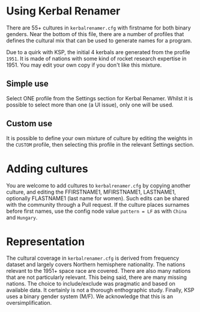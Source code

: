 # Using Kerbal Renamer
There are 55+ cultures in `kerbalrenamer.cfg` with firstname for both binary genders. Near the bottom of this file, there are a number of profiles that defines the cultural mix that can be used to generate names for a program.

Due to a quirk with KSP, the initial 4 kerbals are generated from the profile `1951`. It is made of nations with some kind of rocket research expertise in 1951. You may edit your own copy if you don't like this mixture. 

## Simple use
Select ONE profile from the Settings section for Kerbal Renamer. Whilst it is possible to select more than one (a UI issue), only one will be used. 

## Custom use
It is possible to define your own mixture of culture by editing the weights in the `CUSTOM` profile, then selecting this profile in the relevant Settings section. 

# Adding cultures
You are welcome to add cultures to `kerbalrenamer.cfg` by copying another culture, and editing the FFIRSTNAME1, MFIRSTNAME1, LASTNAME1, optionally FLASTNAME1 (last name for women). Such edits can be shared with the community through a Pull request. If the culture places surnames before first names, use the config node value `pattern = LF` as with `China` and `Hungary`.

# Representation
The cultural coverage in `kerbalrenamer.cfg` is derived from frequency dataset and largely covers Northern hemisphere nationality. The nations relevant to the 1951+ space race are covered. There are also many nations that are not particularly relevant. This being said, there are many missing nations. The choice to include/exclude was pragmatic and based on available data. It certainly is not a thorough enthographic study. 
Finally, KSP uses a binary gender system (M/F). We acknowledge that this is an oversimplification. 


